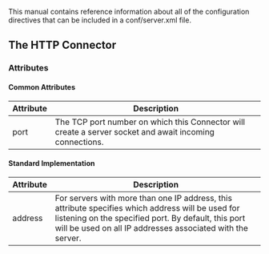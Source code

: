 This manual contains reference information about all of the configuration directives that can be included in a conf/server.xml file.

## The HTTP Connector
### Attributes
#### Common Attributes

Attribute | Description
------------ | -------------
port | The TCP port number on which this Connector will create a server socket and await incoming connections.

#### Standard Implementation
Attribute | Description
------------ | -------------
address | For servers with more than one IP address, this attribute specifies which address will be used for listening on the specified port. By default, this port will be used on all IP addresses associated with the server.